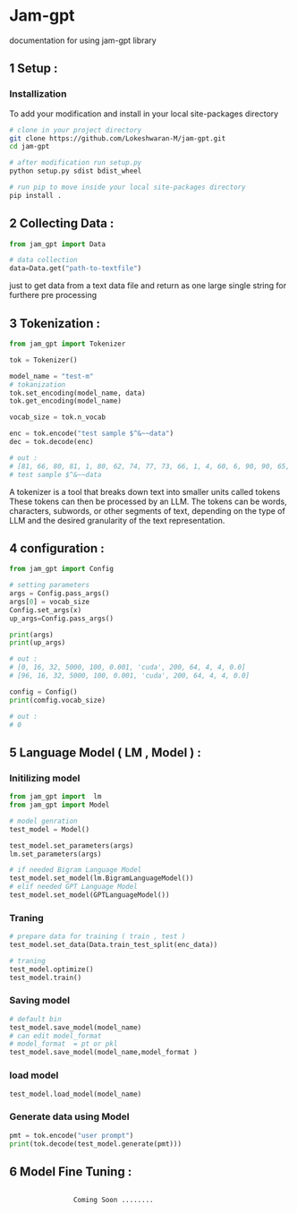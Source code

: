 
# Jam-gpt

documentation for using jam-gpt library

## 1 Setup :

### Installization 

To add your modification and install in your local site-packages directory

```bash
# clone in your project directory
git clone https://github.com/Lokeshwaran-M/jam-gpt.git
cd jam-gpt

# after modification run setup.py 
python setup.py sdist bdist_wheel

# run pip to move inside your local site-packages directory
pip install .
```

## 2 Collecting Data :

```python
from jam_gpt import Data

# data collection
data=Data.get("path-to-textfile")
```
just to get data from a text data file and return as one large single string for furthere pre processing 

## 3 Tokenization :

```python
from jam_gpt import Tokenizer

tok = Tokenizer()

model_name = "test-m"
# tokanization
tok.set_encoding(model_name, data)
tok.get_encoding(model_name)

vocab_size = tok.n_vocab

enc = tok.encode("test sample $^&~~data")
dec = tok.decode(enc)

# out :
# [81, 66, 80, 81, 1, 80, 62, 74, 77, 73, 66, 1, 4, 60, 6, 90, 90, 65, 62, 81, 62]
# test sample $^&~~data
```
A tokenizer is a tool that breaks down text into smaller units called tokens These tokens can then be processed by an LLM. The tokens can be words, characters, subwords, or other segments of text, depending on the type of LLM and the desired granularity of the text representation.
  

## 4 configuration :

```python
from jam_gpt import Config

# setting parameters
args = Config.pass_args()
args[0] = vocab_size
Config.set_args(x)
up_args=Config.pass_args()

print(args)
print(up_args)

# out :
# [0, 16, 32, 5000, 100, 0.001, 'cuda', 200, 64, 4, 4, 0.0]
# [96, 16, 32, 5000, 100, 0.001, 'cuda', 200, 64, 4, 4, 0.0]

config = Config()
print(comfig.vocab_size)

# out :
# 0
```
## 5 Language Model ( LM , Model )  :

### Initilizing model

```python
from jam_gpt import  lm
from jam_gpt import Model

# model genration
test_model = Model()

test_model.set_parameters(args)
lm.set_parameters(args)

# if needed Bigram Language Model
test_model.set_model(lm.BigramLanguageModel())
# elif needed GPT Language Model
test_model.set_model(GPTLanguageModel())
```
### Traning 
```python
# prepare data for training ( train , test )
test_model.set_data(Data.train_test_split(enc_data))

# traning
test_model.optimize()
test_model.train()
```
### Saving model 
```python
# default bin
test_model.save_model(model_name)
# can edit model_format 
# model_format  = pt or pkl
test_model.save_model(model_name,model_format )
```
### load model 
```python
test_model.load_model(model_name)
```
### Generate data using Model
```python
pmt = tok.encode("user prompt")
print(tok.decode(test_model.generate(pmt)))
```
## 6 Model Fine Tuning :

```python

                Coming Soon ........

```